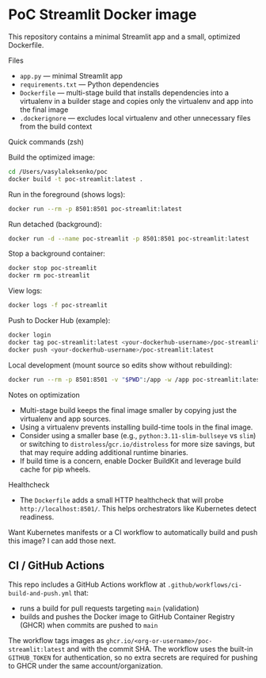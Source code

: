 # PoC Streamlit Docker image

This repository contains a minimal Streamlit app and a small, optimized Dockerfile.

Files
- `app.py` — minimal Streamlit app
- `requirements.txt` — Python dependencies
- `Dockerfile` — multi-stage build that installs dependencies into a virtualenv in a builder stage and copies only the virtualenv and app into the final image
- `.dockerignore` — excludes local virtualenv and other unnecessary files from the build context

Quick commands (zsh)

Build the optimized image:
```bash
cd /Users/vasylaleksenko/poc
docker build -t poc-streamlit:latest .
```

Run in the foreground (shows logs):
```bash
docker run --rm -p 8501:8501 poc-streamlit:latest
```

Run detached (background):
```bash
docker run -d --name poc-streamlit -p 8501:8501 poc-streamlit:latest
```

Stop a background container:
```bash
docker stop poc-streamlit
docker rm poc-streamlit
```

View logs:
```bash
docker logs -f poc-streamlit
```

Push to Docker Hub (example):
```bash
docker login
docker tag poc-streamlit:latest <your-dockerhub-username>/poc-streamlit:latest
docker push <your-dockerhub-username>/poc-streamlit:latest
```

Local development (mount source so edits show without rebuilding):
```bash
docker run --rm -p 8501:8501 -v "$PWD":/app -w /app poc-streamlit:latest
```

Notes on optimization
- Multi-stage build keeps the final image smaller by copying just the virtualenv and app sources.
- Using a virtualenv prevents installing build-time tools in the final image.
- Consider using a smaller base (e.g., `python:3.11-slim-bullseye` vs `slim`) or switching to `distroless`/`gcr.io/distroless` for more size savings, but that may require adding additional runtime binaries.
- If build time is a concern, enable Docker BuildKit and leverage build cache for pip wheels.

Healthcheck
- The `Dockerfile` adds a small HTTP healthcheck that will probe `http://localhost:8501/`. This helps orchestrators like Kubernetes detect readiness.

Want Kubernetes manifests or a CI workflow to automatically build and push this image? I can add those next.
 
CI / GitHub Actions
-------------------
This repo includes a GitHub Actions workflow at `.github/workflows/ci-build-and-push.yml` that:
- runs a build for pull requests targeting `main` (validation)
- builds and pushes the Docker image to GitHub Container Registry (GHCR) when commits are pushed to `main`

The workflow tags images as `ghcr.io/<org-or-username>/poc-streamlit:latest` and with the commit SHA.
The workflow uses the built-in `GITHUB_TOKEN` for authentication, so no extra secrets are required for pushing to GHCR under the same account/organization.

